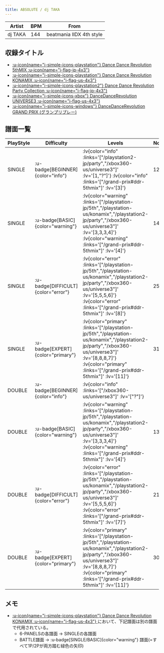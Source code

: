 ```yaml
---
title: ABSOLUTE / dj TAKA
---
```


|Artist|BPM|From|
|------|---|----|
|dj TAKA|144|beatmania IIDX 4th style|

## 収録タイトル

- [ :u-icon{name="i-simple-icons-playstation"} Dance Dance Revolution 5thMIX :u-icon{name="i-flag-jp-4x3"} ](/playstation-jp/5th)
- [ :u-icon{name="i-simple-icons-playstation"} Dance Dance Revolution KONAMIX :u-icon{name="i-flag-us-4x3"} ](/playstation-us/konamix)
- [ :u-icon{name="i-simple-icons-playstation2"} Dance Dance Revolution Party Collection :u-icon{name="i-flag-jp-4x3"} ](/playstation2-jp/party)
- [ :u-icon{name="i-simple-icons-xbox"} DanceDanceRevolution UNIVERSE3 :u-icon{name="i-flag-us-4x3"} ](/xbox360-us/universe3)
- [ :u-icon{name="i-simple-icons-windows"} DanceDanceRevolution GRAND PRIX (グランプリプレー)](/grand-prix#ddr-5thmix)

## 譜面一覧

|PlayStyle|Difficulty|Levels|Notes|Movie|
|---------|----------|------|-----|-----|
|SINGLE| :u-badge[BEGINNER]{color="info"} | :lv{color="info" :links='["/playstation2-jp/party","/xbox360-us/universe3"]' :lv='[1,"?"]'}  :lv{color="info" :links='["/grand-prix#ddr-5thmix"]' :lv='[3]'} |123/0||
|SINGLE| :u-badge[BASIC]{color="warning"} | :lv{color="warning" :links='["/playstation-jp/5th","/playstation-us/konamix","/playstation2-jp/party","/xbox360-us/universe3"]' :lv='[3,3,3,4]'}  :lv{color="warning" :links='["/grand-prix#ddr-5thmix"]' :lv='[4]'} |142/0||
|SINGLE| :u-badge[DIFFICULT]{color="error"} | :lv{color="error" :links='["/playstation-jp/5th","/playstation-us/konamix","/playstation2-jp/party","/xbox360-us/universe3"]' :lv='[5,5,5,6]'}  :lv{color="error" :links='["/grand-prix#ddr-5thmix"]' :lv='[8]'} |252/0||
|SINGLE| :u-badge[EXPERT]{color="primary"} | :lv{color="primary" :links='["/playstation-jp/5th","/playstation-us/konamix","/playstation2-jp/party","/xbox360-us/universe3"]' :lv='[8,8,8,7]'}  :lv{color="primary" :links='["/grand-prix#ddr-5thmix"]' :lv='[11]'} |311/0||
|DOUBLE| :u-badge[BEGINNER]{color="info"} | :lv{color="info" :links='["/xbox360-us/universe3"]' :lv='["?"]'} |||
|DOUBLE| :u-badge[BASIC]{color="warning"} | :lv{color="warning" :links='["/playstation-jp/5th","/playstation-us/konamix","/playstation2-jp/party","/xbox360-us/universe3"]' :lv='[3,3,3,4]'}  :lv{color="warning" :links='["/grand-prix#ddr-5thmix"]' :lv='[4]'} |135/0||
|DOUBLE| :u-badge[DIFFICULT]{color="error"} | :lv{color="error" :links='["/playstation-jp/5th","/playstation-us/konamix","/playstation2-jp/party","/xbox360-us/universe3"]' :lv='[5,5,5,6]'}  :lv{color="error" :links='["/grand-prix#ddr-5thmix"]' :lv='[7]'} |215/0||
|DOUBLE| :u-badge[EXPERT]{color="primary"} | :lv{color="primary" :links='["/playstation-jp/5th","/playstation-us/konamix","/playstation2-jp/party","/xbox360-us/universe3"]' :lv='[8,8,8,7]'}  :lv{color="primary" :links='["/grand-prix#ddr-5thmix"]' :lv='[11]'} |303/0||

## メモ

- [ :u-icon{name="i-simple-icons-playstation"} Dance Dance Revolution KONAMIX :u-icon{name="i-flag-us-4x3"} ](/playstation-us/konamix)において、下記譜面は別の譜面で代用されている。
  - 6-PANELSの各譜面 → SINGLEの各譜面
  - BATTLE譜面 → :u-badge[SINGLE/BASIC]{color="warning"} 譜面(=すべて1P/2Pが両方踏む緑色の矢印)
